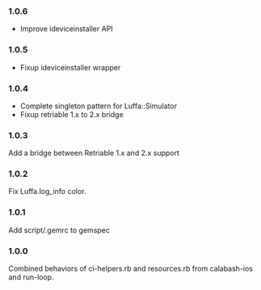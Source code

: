 ### 1.0.6

* Improve ideviceinstaller API

### 1.0.5

* Fixup ideviceinstaller wrapper

### 1.0.4

* Complete singleton pattern for Luffa::Simulator
* Fixup retriable 1.x to 2.x bridge

### 1.0.3

Add a bridge between Retriable 1.x and 2.x support

### 1.0.2

Fix Luffa.log\_info color.

### 1.0.1

Add script/.gemrc to gemspec

### 1.0.0

Combined behaviors of ci-helpers.rb and resources.rb
from calabash-ios and run-loop.

